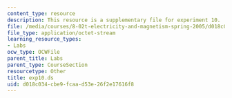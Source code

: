 ```yaml
---
content_type: resource
description: This resource is a supplementary file for experiment 10.
file: /media/courses/8-02t-electricity-and-magnetism-spring-2005/d018c034cbe9fcaad53e26f2e17616f8_exp10.ds
file_type: application/octet-stream
learning_resource_types:
- Labs
ocw_type: OCWFile
parent_title: Labs
parent_type: CourseSection
resourcetype: Other
title: exp10.ds
uid: d018c034-cbe9-fcaa-d53e-26f2e17616f8
---
```

